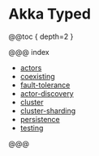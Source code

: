 # Akka Typed

@@toc { depth=2 }

@@@ index

* [actors](actors-typed.md)
* [coexisting](coexisting.md)
* [fault-tolerance](fault-tolerance-typed.md)
* [actor-discovery](actor-discovery-typed.md)
* [cluster](cluster-typed.md)
* [cluster-sharding](cluster-sharding-typed.md)
* [persistence](persistence-typed.md)
* [testing](testing-typed.md)

@@@